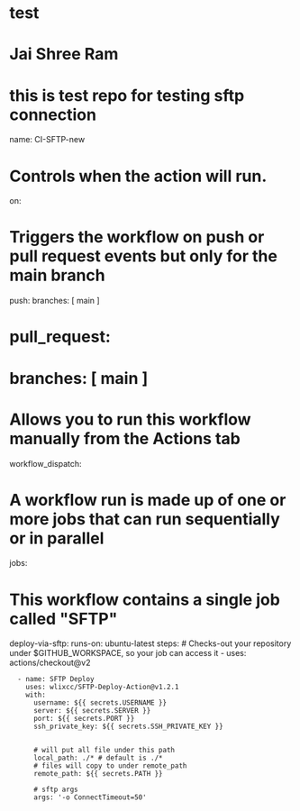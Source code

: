 # test

<h1>Jai Shree Ram</h1>

# this is test repo for testing sftp connection
name: CI-SFTP-new

# Controls when the action will run. 
on:
  # Triggers the workflow on push or pull request events but only for the main branch
  push:
    branches: [ main ]
#  pull_request:
#    branches: [ main ]

  # Allows you to run this workflow manually from the Actions tab
  workflow_dispatch:

# A workflow run is made up of one or more jobs that can run sequentially or in parallel
jobs:
  # This workflow contains a single job called "SFTP"
  deploy-via-sftp:
    runs-on: ubuntu-latest
    steps:
      # Checks-out your repository under $GITHUB_WORKSPACE, so your job can access it
      - uses: actions/checkout@v2

      - name: SFTP Deploy
        uses: wlixcc/SFTP-Deploy-Action@v1.2.1
        with:
          username: ${{ secrets.USERNAME }}
          server: ${{ secrets.SERVER }}
          port: ${{ secrets.PORT }}
          ssh_private_key: ${{ secrets.SSH_PRIVATE_KEY }}


          # will put all file under this path
          local_path: ./* # default is ./*
          # files will copy to under remote_path
          remote_path: ${{ secrets.PATH }}

          # sftp args
          args: '-o ConnectTimeout=50'
